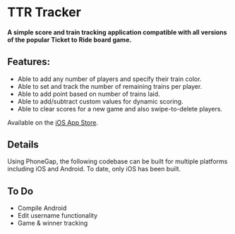 TTR Tracker
===========

#### A simple score and train tracking application compatible with all versions of the popular Ticket to Ride board game. 

## Features: 
- Able to add any number of players and specify their train color. 
- Able to set and track the number of remaining trains per player. 
- Able to add point based on number of trains laid. 
- Able to add/subtract custom values for dynamic scoring. 
- Able to clear scores for a new game and also swipe-to-delete players.

Available on the <a href="https://itunes.apple.com/us/app/ttr-tracker/id873105256?ls=1&mt=8" target="_blank">iOS App Store</a>.

## Details

Using PhoneGap, the following codebase can be built for multiple platforms including iOS and Android. To date, only iOS has been built.

## To Do
 - Compile Android
 - Edit username functionality
 - Game & winner tracking


